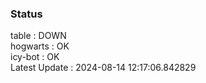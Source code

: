 ### Status


table : DOWN  
hogwarts : OK  
icy-bot : OK  
Latest Update : 2024-08-14 12:17:06.842829
